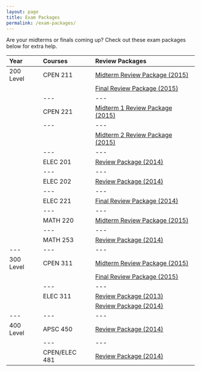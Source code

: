 ```yaml
---
layout: page
title: Exam Packages
permalink: /exam-packages/
---
```


Are your midterms or finals coming up? Check out these exam packages below for extra help.

| **Year** | **Courses** | **Review Packages** |
| :--- | :--- | :--- |
| 200 Level | CPEN 211 | [Midterm Review Package (2015)](https://goo.gl/AVfYBn) |
||| [Final Review Package (2015)](https://goo.gl/o91XJ8) |
|| --- | --- |
|| CPEN 221 | [Midterm 1 Review Package (2015)](https://goo.gl/OQjCjU) |
|| --- | --- |
||| [Midterm 2 Review Package (2015)](https://goo.gl/QA5eeJ) |
|| --- | --- |
|| ELEC 201 | [Review Package (2014)](https://goo.gl/jqvPTu) |
|| --- | --- |
|| ELEC 202 | [Review Package (2014)](https://goo.gl/w3xs8G) |
|| --- | --- |
|| ELEC 221 | [Final Review Package (2014)](https://goo.gl/eEvDWc) |
|| --- | --- |
|| MATH 220 | [Midterm Review Package (2015)](https://goo.gl/CmJG8q) |
|| --- | --- |
|| MATH 253 | [Review Package (2014)](https://goo.gl/dzQoA4) |
| --- | --- | --- |
| 300 Level | CPEN 311 | [Midterm Review Package (2015)](https://goo.gl/I3WrBL) |
||| [Final Review Package (2015)](https://goo.gl/DT4LGi) |
|| --- | --- |
|| ELEC 311 | [Review Package (2013)](https://goo.gl/Dsx0wy) |
||| [Review Package (2014)](https://goo.gl/wp7CD0) |
| --- | --- | --- |
| 400 Level | APSC 450 | [Review Package (2014)](https://goo.gl/Qalgc3)
|| --- | --- |
|| CPEN/ELEC 481 | [Review Package (2014)](https://goo.gl/iQLcwB)
